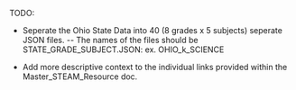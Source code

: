 TODO: 

- Seperate the Ohio State Data into 40 (8 grades x 5 subjects) seperate JSON files.
-- The names of the files should be STATE_GRADE_SUBJECT.JSON: ex. OHIO_k_SCIENCE

- Add more descriptive context to the individual links provided within the Master_STEAM_Resource doc. 

